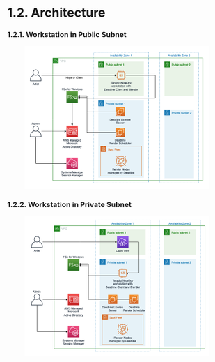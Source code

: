 # 1.2. Architecture





### 1.2.1. Workstation in Public Subnet

<figure><img src="../.gitbook/assets/image (4).png" alt=""><figcaption></figcaption></figure>

### 1.2.2. Workstation in Private Subnet

<figure><img src="../.gitbook/assets/image (5).png" alt=""><figcaption></figcaption></figure>

